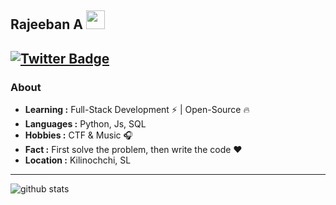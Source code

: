 ## Rajeeban A <img src="https://raw.githubusercontent.com/iampavangandhi/iampavangandhi/master/gifs/Hi.gif" width="30px">

[![Twitter Badge](https://img.shields.io/twitter/follow/rajeeban_a?style=social)](https://twitter.com/rajeeban_a)
---------------------------------------------------------------------------------------------------------------------------------------------------------------------------------
### About

-  **Learning :** Full-Stack Development :zap: | Open-Source :fire:	
-  **Languages :** Python, Js, SQL 
-  **Hobbies :** CTF & Music :headphones:
-  **Fact :** First solve the problem, then write the code :heart: 
-  **Location :** Kilinochchi, SL

---------------------------------------------------------------------------------------------------------------------------------------------------------------------------------

![github stats](https://github-readme-stats.vercel.app/api?username=Rajeeban-A&show_icons=true)
